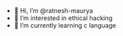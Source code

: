 - 👋 Hi, I’m @ratnesh-maurya
- 👀 I’m interested in ethical hacking
- 🌱 I’m currently learning c language 

<!---
ratnesh-maurya/ratnesh-maurya is a ✨ special ✨ repository because its `README.md` (this file) appears on your GitHub profile.
You can click the Preview link to take a look at your changes.
--->

